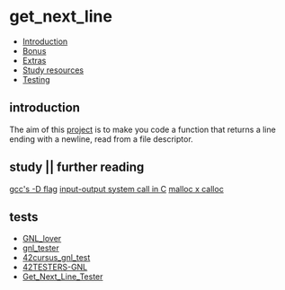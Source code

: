 # get_next_line

* [Introduction](#introduction)
* [Bonus](#bonus)
* [Extras](#extras)
* [Study resources](#study)
* [Testing](#tests) 

## introduction  

The aim of this [project](https://github.com/paulahemsi/get_next_line/blob/main/en.subject.pdf) is to make you code a function that returns a line ending with a newline, read from a file descriptor.

## study || further reading

[gcc's -D flag](https://www.rapidtables.com/code/linux/gcc/gcc-d.html)
[input-output system call in C](https://www.geeksforgeeks.org/input-output-system-calls-c-create-open-close-read-write/)
[malloc x calloc](https://cs-fundamentals.com/tech-interview/c/difference-between-malloc-and-calloc#:~:text=The%20malloc()%20takes%20a,obtain%20blocks%20of%20memory%20dynamically.)

## tests
   
* [GNL_lover](https://github.com/charMstr/GNL_lover)
* [gnl_tester](https://github.com/lgrellie/gnl_tester)
* [42cursus_gnl_test](https://github.com/mrjvs/42cursus_gnl_tests)
* [42TESTERS-GNL](https://github.com/Mazoise/42TESTERS-GNL)
* [Get_Next_Line_Tester](https://github.com/Hellio404/Get_Next_Line_Tester)
